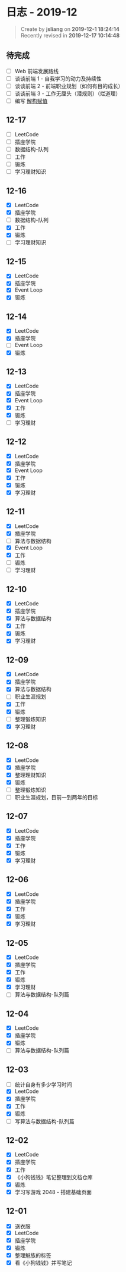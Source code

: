 日志 - 2019-12
===

> Create by **jsliang** on **2019-12-1 18:24:14**  
> Recently revised in **2019-12-17 10:14:48**

## 待完成

* [ ] Web 前端发展路线
* [ ] 谈谈前端 1 - 自我学习的动力及持续性
* [ ] 谈谈前端 2 - 前端职业规划（如何有目的成长）
* [ ] 谈谈前端 3 - 工作无厘头（潜规则）（烂道理）
* [ ] 编写 [解构赋值](https://developer.mozilla.org/zh-CN/docs/Web/JavaScript/Reference/Operators/Destructuring_assignment)

## 12-17

* [ ] LeetCode
* [ ] 插座学院
* [ ] 数据结构-队列
* [ ] 工作
* [ ] 锻炼
* [ ] 学习理财知识

## 12-16

* [x] LeetCode
* [x] 插座学院
* [ ] 数据结构-队列
* [x] 工作
* [x] 锻炼
* [ ] 学习理财知识

## 12-15

* [x] LeetCode
* [x] 插座学院
* [x] Event Loop
* [x] 锻炼

## 12-14

* [x] LeetCode
* [x] 插座学院
* [ ] Event Loop
* [x] 锻炼

## 12-13

* [x] LeetCode
* [x] 插座学院
* [x] Event Loop
* [x] 工作
* [x] 锻炼
* [ ] 学习理财

## 12-12

* [x] LeetCode
* [x] 插座学院
* [x] Event Loop
* [x] 工作
* [x] 锻炼
* [x] 学习理财

## 12-11

* [x] LeetCode
* [x] 插座学院
* [ ] 算法与数据结构
* [x] Event Loop
* [x] 工作
* [ ] 锻炼
* [ ] 学习理财

## 12-10

* [x] LeetCode
* [x] 插座学院
* [x] 算法与数据结构
* [x] 工作
* [x] 锻炼
* [x] 学习理财

## 12-09

* [x] LeetCode
* [x] 插座学院
* [x] 算法与数据结构
* [ ] 职业生涯规划
* [x] 工作
* [x] 锻炼
* [ ] 整理锻炼知识
* [x] 学习理财

## 12-08

* [x] LeetCode
* [x] 插座学院
* [x] 整理理财知识
* [x] 锻炼
* [ ] 整理锻炼知识
* [ ] 职业生涯规划，目前一到两年的目标

## 12-07

* [x] LeetCode
* [x] 插座学院
* [x] 工作
* [x] 锻炼
* [x] 学习理财

## 12-06

* [x] LeetCode
* [x] 插座学院
* [x] 工作
* [x] 锻炼
* [x] 学习理财

## 12-05

* [x] LeetCode
* [x] 插座学院
* [x] 工作
* [x] 锻炼
* [x] 学习理财
* [ ] 算法与数据结构-队列篇

## 12-04

* [x] LeetCode
* [x] 插座学院
* [x] 锻炼
* [ ] 算法与数据结构-队列篇

## 12-03

* [ ] 统计自身有多少学习时间
* [x] LeetCode
* [x] 插座学院
* [x] 工作
* [x] 锻炼
* [ ] 写算法与数据结构-队列篇

## 12-02

* [x] LeetCode
* [x] 插座学院
* [x] 工作
* [x] 《小狗钱钱》笔记整理到文档仓库
* [x] 锻炼
* [x] 学习写游戏 2048 - 搭建基础页面

## 12-01

* [x] 送衣服
* [x] LeetCode
* [x] 插座学院
* [x] 锻炼
* [x] 整理魅族的标签
* [x] 看《小狗钱钱》并写笔记
